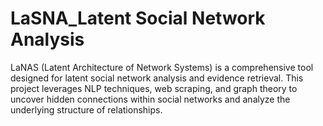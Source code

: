 # LaSNA_Latent Social Network Analysis
 LaNAS (Latent Architecture of Network Systems) is a comprehensive tool designed for latent social network analysis and evidence retrieval. This project leverages NLP techniques, web scraping, and graph theory to uncover hidden connections within social networks and analyze the underlying structure of relationships.
